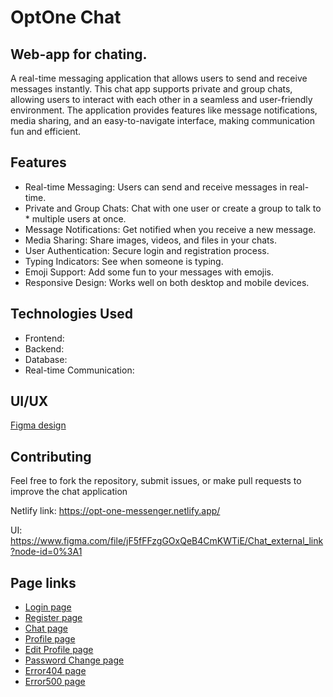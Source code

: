 # OptOne Chat

## Web-app for chating.

A real-time messaging application that allows users to send and receive messages instantly. This chat app supports private and group chats, allowing users to interact with each other in a seamless and user-friendly environment. The application provides features like message notifications, media sharing, and an easy-to-navigate interface, making communication fun and efficient.

## Features

* Real-time Messaging: Users can send and receive messages in real-time.
* Private and Group Chats: Chat with one user or create a group to talk to * multiple users at once.
* Message Notifications: Get notified when you receive a new message.
* Media Sharing: Share images, videos, and files in your chats.
* User Authentication: Secure login and registration process.
* Typing Indicators: See when someone is typing.
* Emoji Support: Add some fun to your messages with emojis.
* Responsive Design: Works well on both desktop and mobile devices.

## Technologies Used

* Frontend:
* Backend:
* Database:
* Real-time Communication:

## UI/UX

[Figma design](https://www.figma.com/file/jF5fFFzgGOxQeB4CmKWTiE/Chat_external_link?node-id=0%3A1)

## Contributing

Feel free to fork the repository, submit issues, or make pull requests to improve the chat application

Netlify link: https://opt-one-messenger.netlify.app/

UI: https://www.figma.com/file/jF5fFFzgGOxQeB4CmKWTiE/Chat_external_link?node-id=0%3A1

## Page links

* [Login page](https://opt-one-messenger.netlify.app/#signin)
* [Register page](https://opt-one-messenger.netlify.app/#signup)
* [Chat page](https://opt-one-messenger.netlify.app/#chat)
* [Profile page](https://opt-one-messenger.netlify.app/#profile)
* [Edit Profile page](https://opt-one-messenger.netlify.app/#profile_edit)
* [Password Change page](https://opt-one-messenger.netlify.app/#password_change)
* [Error404 page](https://opt-one-messenger.netlify.app/#error404)
* [Error500 page](https://opt-one-messenger.netlify.app/#error500)
